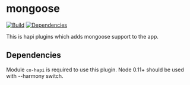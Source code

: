 mongoose
===========
[![Build](https://travis-ci.org/avbel/mongoose.png)](https://travis-ci.org/avbel/mongoose)
[![Dependencies](https://david-dm.org/avbel/mongoose.png)](https://david-dm.org/avbel/mongoose)


This is hapi plugins which adds mongoose support to the app. 
## Dependencies
Module `co-hapi` is required to use this plugin.
Node 0.11+ should be used with --harmony switch.
